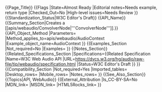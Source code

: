 {{Page_Title}}
{{Flags
|State=Almost Ready
|Editorial notes=Needs example, return type
|Checked_Out=No
|High-level issues=Needs Review
}}
{{Standardization_Status|W3C Editor's Draft}}
{{API_Name}}
{{Summary_Section|Creates a [[apis/webaudio/ConvolverNode|'''ConvolverNode''']].}}
{{API_Object_Method
|Parameters=
|Method_applies_to=apis/webaudio/AudioContext
|Example_object_name=AudioContext
}}
{{Examples_Section
|Not_required=No
|Examples=
}}
{{Notes_Section}}
{{Related_Specifications_Section
|Specifications={{Related Specification
|Name=W3C Web Audio API
|URL=https://dvcs.w3.org/hg/audio/raw-file/tip/webaudio/specification.html
|Status=W3C Editor's Draft
}}
}}
{{Compatibility_Section
|Not_required=Yes
|Imported_tables=
|Desktop_rows=
|Mobile_rows=
|Notes_rows=
}}
{{See_Also_Section}}
{{Topics|API, WebAudio}}
{{External_Attribution
|Is_CC-BY-SA=No
|MDN_link=
|MSDN_link=
|HTML5Rocks_link=
}}